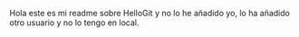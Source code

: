 Hola este es mi readme sobre HelloGit y no lo he añadido yo, lo ha añadido otro usuario y no lo tengo en local.
